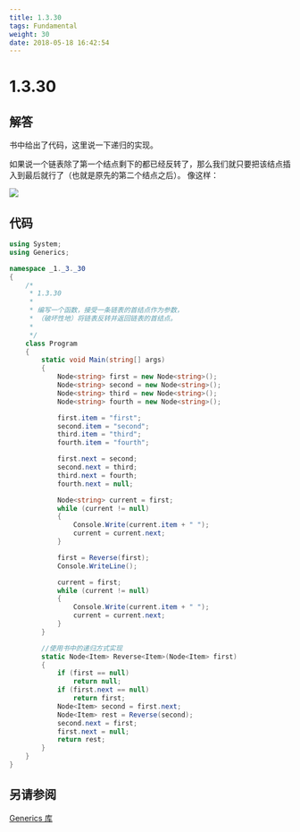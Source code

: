 ```yaml
---
title: 1.3.30
tags: Fundamental
weight: 30
date: 2018-05-18 16:42:54
---
```


# 1.3.30


## 解答

书中给出了代码，这里说一下递归的实现。

如果说一个链表除了第一个结点剩下的都已经反转了，那么我们就只要把该结点插入到最后就行了（也就是原先的第二个结点之后）。
像这样：

![](/resources/1.3.30/1.png)

## 代码

```csharp
using System;
using Generics;

namespace _1._3._30
{
    /*
     * 1.3.30
     * 
     * 编写一个函数，接受一条链表的首结点作为参数，
     * （破坏性地）将链表反转并返回链表的首结点。
     * 
     */
    class Program
    {
        static void Main(string[] args)
        {
            Node<string> first = new Node<string>();
            Node<string> second = new Node<string>();
            Node<string> third = new Node<string>();
            Node<string> fourth = new Node<string>();

            first.item = "first";
            second.item = "second";
            third.item = "third";
            fourth.item = "fourth";

            first.next = second;
            second.next = third;
            third.next = fourth;
            fourth.next = null;

            Node<string> current = first;
            while (current != null)
            {
                Console.Write(current.item + " ");
                current = current.next;
            }

            first = Reverse(first);
            Console.WriteLine();

            current = first;
            while (current != null)
            {
                Console.Write(current.item + " ");
                current = current.next;
            }
        }

        //使用书中的递归方式实现
        static Node<Item> Reverse<Item>(Node<Item> first)
        {
            if (first == null)
                return null;
            if (first.next == null)
                return first;
            Node<Item> second = first.next;
            Node<Item> rest = Reverse(second);
            second.next = first;
            first.next = null;
            return rest;
        }
    }
}
```

## 另请参阅

[Generics 库](https://github.com/ikesnowy/Algorithms-4th-Edition-in-Csharp/tree/master/1%20Fundamental/1.3/Generics)
